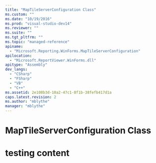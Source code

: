 ```yaml
---
title: "MapTileServerConfiguration Class"
ms.custom: ""
ms.date: "10/19/2016"
ms.prod: "visual-studio-dev14"
ms.reviewer: ""
ms.suite: ""
ms.tgt_pltfrm: ""
ms.topic: "managed-reference"
apiname: 
  - "Microsoft.Reporting.WinForms.MapTileServerConfiguration"
apilocation: 
  - "Microsoft.ReportViewer.WinForms.dll"
apitype: "Assembly"
dev_langs: 
  - "CSharp"
  - "FSharp"
  - "VB"
  - "C++"
ms.assetid: 2e108b3d-10a2-47c1-8f1b-38fefb417d1a
caps.latest.revision: 2
ms.author: "mblythe"
manager: "mblythe"
---
```

# MapTileServerConfiguration Class
# testing content